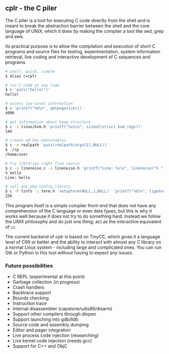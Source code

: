 ## cplr - the C piler

The C piler is a tool for executing C code directly from the shell and is meant to break the abstraction barrier between the shell and the core language of UNIX, which it does by making the compiler a tool like sed, grep and awk.

Its practical purpose is to allow the compilation and execution of short C programs and source files for testing, experimentation, system information retrieval, live coding and interactive development of C sequences and programs.

```sh
# small, quick, simple
$ alias c=cplr

# run C code at any time
$ c 'puts("hello!")'
hello!

# access low-level information
$ c 'printf("%d\n", getpagesize())'
4096

# get information about heap structure
$ c -i linux/kvm.h 'printf("%zu\n", sizeof(struct kvm_regs))'
144

# create ad-hoc executables
$ c -o realpath 'puts(realpath(argv[1],NULL))'
$ ./rp .
/home/user

# try libraries right from source
$ c -s linenoise.c -i linenoise.h 'printf("Line: %s\n", linenoise("% "))'
% hello
Line: hello

# call any pkg-config library
$ c -P tinfo -i term.h 'setupterm(NULL,1,NULL)' 'printf("%d\n", tigetnum("colors"))'
256
```

This program itself is a simple compiler front-end that does not have any comprehension of the C language or even data types, but this is why it works well because it does not try to do something hard. Instead we follow the UNIX philosophy and do just one thing: act as the interactive equivalent of `cc`.

The current backend of cplr is based on TinyCC, which gives it a language level of C99 or better and the ability to interact with almost any C library on a normal Linux system - including large and complicated ones. You can run Gtk or Python in this tool without having to expect any issues.


### Future possibilities

 * C REPL (experimental at this point)
 * Garbage collection (in progress)
 * Crash handlers
 * Backtrace support
 * Bounds checking
 * Instruction trace
 * Internal disassembler (capstone/udis86/disarm)
 * Support other compilers through dlopen
 * Support launching into gdb/lldb
 * Source code and assembly dumping
 * Editor and pager integration
 * Live process code injection (researching)
 * Live kernel code injection (needs gcc)
 * Support for C++ and ObjC


